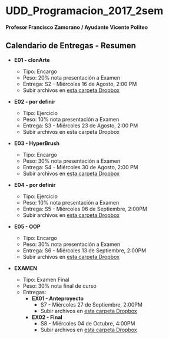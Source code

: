 # UDD_Programacion_2017_2sem
**Profesor Francisco Zamorano / Ayudante Vicente Politeo**

## Calendario de Entregas - Resumen
* **E01 - clonArte**
  * Tipo: Encargo
  * Peso: 20% nota presentación a Examen
  * Entrega: S2 - Miércoles 16 de Agosto, 2:00 PM
  * Subir archivos en [esta carpeta Dropbox](https://www.dropbox.com/request/oGbvG4j1OisWYqUSjV8H)


* **E02 - por definir**
  * Tipo: Ejercicio
  * Peso: 10% nota presentación a Examen
  * Entrega: S3 - Miércoles 23 de Agosto, 2:00 PM
  * Subir archivos en esta carpeta Dropbox



* **E03 - HyperBrush**
  * Tipo: Encargo
  * Peso: 30% nota presentación a Examen
  * Entrega: S4 - Miércoles 30 de Agosto, 2:00 PM
  * Subir archivos en [esta carpeta Dropbox](https://www.dropbox.com/request/l6RfF23kbovGKSx2T4Ro)


* **E04 - por definir**
  * Tipo: Ejercicio
  * Peso: 10% nota presentación a Examen
  * Entrega: S5 - Miércoles 06 de Septiembre, 2:00PM
  * Subir archivos en [esta carpeta Dropbox](https://www.dropbox.com/request/0qDylOEq1oVl787OrGk2)


* **E05 - OOP**
  * Tipo: Encargo
  * Peso: 30% nota presentación a Examen
  * Entrega: S6 - Miércoles 13 de Septiembre, 2:00PM
  * Subir archivos en [esta carpeta Dropbox](https://www.dropbox.com/request/8NBrnzb9rEpmfLg0jE2L)


* **EXAMEN**
  * Tipo: Examen Final
  * Peso: 30% nota final de curso
  * Entregas:
    * **EX01 - Anteproyecto**
      * S7 - Miércoles 27 de Septiembre, 2:00PM
      * Subir archivos en [esta carpeta Dropbox](https://www.dropbox.com/request/1nskefjZWuQ6h3MlwhDn)
    * **EX02 - Final**
      * S8 - Miércoles 04 de Octubre, 4:00PM
      * Subir archivos en [esta carpeta Dropbox](https://www.dropbox.com/request/Egl1aD04ZxK2YTdVUgtv)
